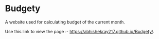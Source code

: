 # Budgety
A website used for calculating budget of the current month.

Use this link to view the page :- https://abhishekray217.github.io/Budgety/.

